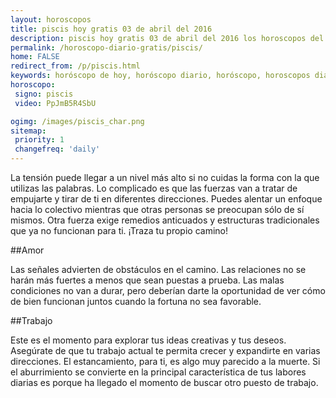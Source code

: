 ```yaml
---
layout: horoscopos
title: piscis hoy gratis 03 de abril del 2016 
description: piscis hoy gratis 03 de abril del 2016 los horoscopos del dia, amor, trabajo, vida personal. Todas las predicciones para piscis gratis. http://horoscopo-del-dia.com/horoscopo-diario-gratis/piscis/ 
permalink: /horoscopo-diario-gratis/piscis/
home: FALSE
redirect_from: /p/piscis.html
keywords: horóscopo de hoy, horóscopo diario, horóscopo, horoscopos diarios gratis del dia de hoy, horóscopo diario gratis,horóscopo 2016, horóscopo esperanza gracia, horoscopo piscis hoy, horoscop, horóscopos gratis, horoscopo piscis, horoscopo piscis 2016, Tarot, Astrologia, Zodíaco, piscis, horoscopo gratis
horoscopo:
 signo: piscis
 video: PpJmB5R4SbU

ogimg: /images/piscis_char.png
sitemap:
 priority: 1
 changefreq: 'daily'
---
```



La tensión puede llegar a un nivel más alto si no cuidas la forma con la que utilizas las palabras. Lo complicado es que las fuerzas van a tratar de empujarte y tirar de ti en diferentes direcciones. Puedes alentar un enfoque hacia lo colectivo mientras que otras personas se preocupan sólo de sí mismos. Otra fuerza exige remedios anticuados y estructuras tradicionales que ya no funcionan para ti. ¡Traza tu propio camino!

##Amor

Las señales advierten de obstáculos en el camino. Las relaciones no se harán más fuertes a menos que sean puestas a prueba. Las malas condiciones no van a durar, pero deberían darte la oportunidad de ver cómo de bien funcionan juntos cuando la fortuna no sea favorable.

##Trabajo

Este es el momento para explorar tus ideas creativas y tus deseos. Asegúrate de que tu trabajo actual te permita crecer y expandirte en varias direcciones. El estancamiento, para ti, es algo muy parecido a la muerte. Si el aburrimiento se convierte en la principal característica de tus labores diarias es porque ha llegado el momento de buscar otro puesto de trabajo.